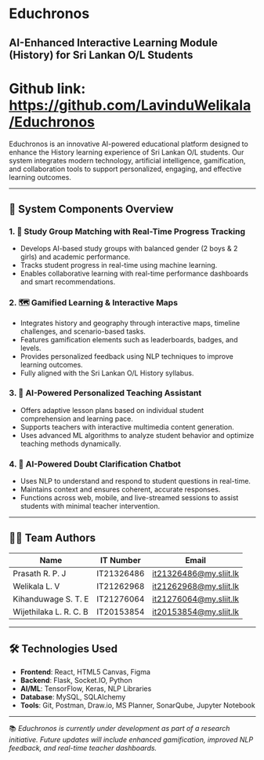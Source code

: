 # Educhronos

## AI-Enhanced Interactive Learning Module (History) for Sri Lankan O/L Students

# Github link: https://github.com/LavinduWelikala/Educhronos

Educhronos is an innovative AI-powered educational platform designed to enhance the History learning experience of Sri Lankan O/L students. Our system integrates modern technology, artificial intelligence, gamification, and collaboration tools to support personalized, engaging, and effective learning outcomes.

---

## 🧩 System Components Overview

### 1. 🔗 Study Group Matching with Real-Time Progress Tracking
- Develops AI-based study groups with balanced gender (2 boys & 2 girls) and academic performance.
- Tracks student progress in real-time using machine learning.
- Enables collaborative learning with real-time performance dashboards and smart recommendations.

### 2. 🗺️ Gamified Learning & Interactive Maps
- Integrates history and geography through interactive maps, timeline challenges, and scenario-based tasks.
- Features gamification elements such as leaderboards, badges, and levels.
- Provides personalized feedback using NLP techniques to improve learning outcomes.
- Fully aligned with the Sri Lankan O/L History syllabus.

### 3. 🧠 AI-Powered Personalized Teaching Assistant
- Offers adaptive lesson plans based on individual student comprehension and learning pace.
- Supports teachers with interactive multimedia content generation.
- Uses advanced ML algorithms to analyze student behavior and optimize teaching methods dynamically.

### 4. 🤖 AI-Powered Doubt Clarification Chatbot
- Uses NLP to understand and respond to student questions in real-time.
- Maintains context and ensures coherent, accurate responses.
- Functions across web, mobile, and live-streamed sessions to assist students with minimal teacher intervention.

---

## 👨‍💻 Team Authors

| Name                   | IT Number    | Email                         |
|------------------------|--------------|-------------------------------|
| Prasath R. P. J        | IT21326486   | it21326486@my.sliit.lk        |
| Welikala L. V          | IT21262968   | it21262968@my.sliit.lk        |
| Kihanduwage S. T. E    | IT21276064   | it21276064@my.sliit.lk        |
| Wijethilaka L. R. C. B | IT20153854   | it20153854@my.sliit.lk        |

---

## 🛠️ Technologies Used

- **Frontend**: React, HTML5 Canvas, Figma
- **Backend**: Flask, Socket.IO, Python
- **AI/ML**: TensorFlow, Keras, NLP Libraries
- **Database**: MySQL, SQLAlchemy
- **Tools**: Git, Postman, Draw.io, MS Planner, SonarQube, Jupyter Notebook

---

📚 *Educhronos is currently under development as part of a research initiative. Future updates will include enhanced gamification, improved NLP feedback, and real-time teacher dashboards.*

